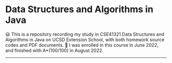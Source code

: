 # Data Structures and Algorithms in Java
😃 This is a repository recording my study in CSE41321 Data Structures and Algorithms in Java on UCSD Extension School, with both homework source codes and PDF documents.
🎉 I was enrolled in this course in June 2022, and finished with A*(100/100) in August 2022.

---

 
